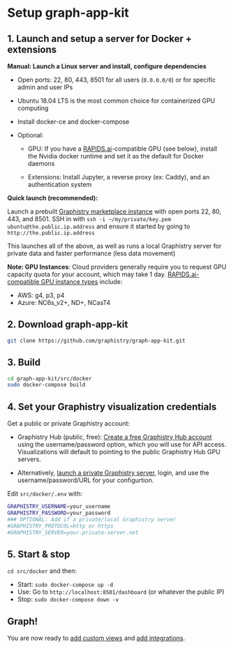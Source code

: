 # Setup graph-app-kit

## 1. Launch and setup a server for Docker + extensions

**Manual: Launch a Linux server and install, configure dependencies**

* Open ports: 22, 80, 443, 8501 for all users (`0.0.0.0/0`) or for specific admin and user IPs

* Ubuntu 18.04 LTS is the most common choice for containerized GPU computing

* Install docker-ce and docker-compose

* Optional:
   * GPU: If you have a [RAPIDS.ai](https://www.rapids.ai)-compatible GPU (see below), install the Nvidia docker runtime and set it as the default for Docker daemons

   * Extensions: Install Jupyter, a reverse proxy (ex: Caddy), and an authentication system

**Quick launch (recommended):**

Launch a prebuilt [Graphistry marketplace instance](https://www.graphistry.com/get-started) with open ports 22, 80, 443, and 8501. SSH in with `ssh -i ~/my/private/key.pem ubuntu@the.public.ip.address` and ensure it started by going to `http://the.public.ip.address`

This launches all of the above, as well as runs a local Graphistry server for private data and faster performance (less data movement)

**Note: GPU Instances**: Cloud providers generally require you to request GPU capacity quota for your account, which may take 1 day. [RAPIDS.ai-compatible GPU instance types](https://github.com/graphistry/graphistry-cli/blob/master/hardware-software.md#cloud) include:

* AWS: g4, p3, p4
* Azure: NC6s_v2+, ND+, NCasT4

## 2. Download graph-app-kit

```bash
git clone https://github.com/graphistry/graph-app-kit.git
```

## 3. Build

```bash
cd graph-app-kit/src/docker
sudo docker-compose build
```

## 4. Set your Graphistry visualization credentials

Get a public or private Graphistry account:

* Graphistry Hub (public, free): [Create a free Graphistry Hub account](https://hub.graphistry.com/) using the username/password option, which you will use for API access. Visualizations will default to pointing to the public Graphistry Hub GPU servers.

* Alternatively, [launch a private Graphistry server](https://www.graphistry.com/get-started), login, and use the username/password/URL for your configurtion.

Edit `src/docker/.env` with:

```bash
GRAPHISTRY_USERNAME=your_username
GRAPHISTRY_PASSWORD=your_password
### OPTIONAL: Add if a private/local Graphistry server
#GRAPHISTRY_PROTOCOL=http or https
#GRAPHISTRY_SERVER=your.private-server.net
```

## 5. Start & stop

`cd src/docker` and then:

* Start: `sudo docker-compose up -d`
* Use: Go to `http://localhost:8501/dashboard` (or whatever the public IP)
* Stop: `sudo docker-compose down -v`

## Graph!

You are now ready to [add custom views](views.md) and [add integrations](extend.md).